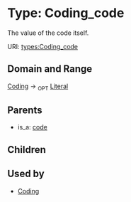
# Type: Coding_code


The value of the code itself.

URI: [types:Coding_code](https://ccdh.example.org/datatypes/Coding_code)


## Domain and Range

[Coding](Coding.md) ->  <sub>OPT</sub> [Literal](types/Literal.md)

## Parents

 *  is_a: [code](code.md)

## Children


## Used by

 * [Coding](Coding.md)
